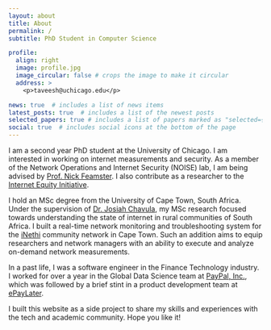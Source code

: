 ```yaml
---
layout: about
title: About
permalink: /
subtitle: PhD Student in Computer Science

profile:
  align: right
  image: profile.jpg
  image_circular: false # crops the image to make it circular
  address: >
    <p>taveesh@uchicago.edu</p>

news: true  # includes a list of news items
latest_posts: true  # includes a list of the newest posts
selected_papers: true # includes a list of papers marked as "selected={true}"
social: true  # includes social icons at the bottom of the page
---
```

I am a second year PhD student at the University of Chicago. I am interested in working on internet measurements and security. As a member of the Network Operations and Internet Security (NOISE) lab, I am being advised by [Prof. Nick Feamster](https://people.cs.uchicago.edu/~feamster/). I also contribute as a researcher to the [Internet Equity Initiative](https://internetequity.uchicago.edu/).

I hold an MSc degree from the University of Cape Town, South Africa. Under the supervision of [Dr. Josiah Chavula](https://www.josiahchavula.com/), my MSc research focused towards understanding the state of internet in rural communities of South Africa. I built a real-time network monitoring and troubleshooting system for the [iNethi](https://www.inethi.org.za/) community network in Cape Town. Such an addition aims to equip researchers and network managers with an ability to execute and analyze on-demand network measurements.

In a past life, I was a software engineer in the Finance Technology industry. I worked for over a year in the Global Data Science team at [PayPal, Inc.](https://www.paypal.com), which was followed by a brief stint in a product development team at [ePayLater](https://www.epaylater.in).

I built this website as a side project to share my skills and experiences with the tech and academic community. Hope you like it!
